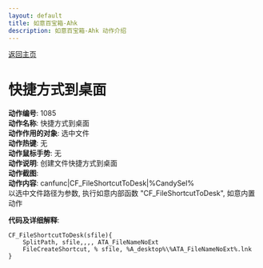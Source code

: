 ```yaml
---
layout: default
title: 如意百宝箱-Ahk
description: 如意百宝箱-Ahk 动作介绍
---
```

<link rel="stylesheet" href="../Actions/css/atom-one-light.min.css">
<script src="../Actions/js/highlight.min.js"></script>
<script>hljs.highlightAll();</script>

[返回主页](../index.md)

# [](#header-2) 快捷方式到桌面

**动作编号**: 1085  
**动作名称**: 快捷方式到桌面  
**动作作用的对象**: 选中文件  
**动作热键**: 无  
**动作鼠标手势**: 无  
**动作说明**: 创建文件快捷方式到桌面    
**动作截图**:  
**动作内容**: canfunc|CF_FileShortcutToDesk|%CandySel%  
以选中文件路径为参数, 执行如意内部函数 "CF_FileShortcutToDesk", 如意内置动作  

**代码及详细解释**:  

```AutoHotkey
CF_FileShortcutToDesk(sfile){
	SplitPath, sfile,,,, ATA_FileNameNoExt
	FileCreateShortcut, % sfile, %A_desktop%\%ATA_FileNameNoExt%.lnk
}
```